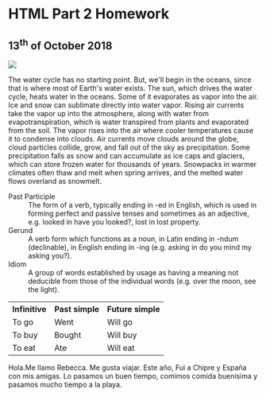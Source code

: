 <h1>HTML Part 2 Homework</h1>
<h2>13<sup>th</sup> of October 2018</h2>
<p>
<a href="https://upload.wikimedia.org/wikipedia/commons/e/e0/Clouds_over_the_Atlantic_Ocean.jpg"
   title="View Image Source">
  

<img class="imgLeft"
src="https://upload.wikimedia.org/wikipedia/commons/e/e0/Clouds_over_the_Atlantic_Ocean.jpg">
  
  </a>
The water cycle has no starting point. But, we'll begin in the oceans, since that is where most of Earth's water exists. The sun, which drives the water cycle, heats water in the oceans. Some of it evaporates as vapor into the air. Ice and snow can sublimate directly into water vapor. Rising air currents take the vapor up into the atmosphere, along with water from evapotranspiration, which is water transpired from plants and evaporated from the soil. The vapor rises into the air where cooler temperatures cause it to condense into clouds. Air currents move clouds around the globe, cloud particles collide, grow, and fall out of the sky as precipitation. Some precipitation falls as snow and can accumulate as ice caps and glaciers, which can store frozen water for thousands of years. Snowpacks in warmer climates often thaw and melt when spring arrives, and the melted water flows overland as snowmelt. 

</p>

<p></p>
<dl>
  <dt>Past Participle </dt>
  <dd>The form of a verb, typically ending in -ed in English, which is used in forming perfect and passive tenses and sometimes as an adjective, e.g. looked in have you looked?, lost in lost property.</dd>
  <dt>Gerund </dt> 
  <dd>A verb form which functions as a noun, in Latin ending in -ndum (declinable), in English ending in -ing (e.g. asking in do you mind my asking you?).</dd>
  <dt>Idiom </dt>
  <dd>A group of words established by usage as having a meaning not deducible from those of the individual words (e.g. over the moon, see the light).</dd>
</dl>
<p></p>
<table>
  <tr>
    <th>Infinitive</th>
    <th>Past simple</th>
    <th>Future simple</th>
  </tr>
  <tr>
    <td>To go</td>
    <td>Went</td>
    <td>Will go</td>
  </tr>
  <tr>
    <td>To buy</td>
    <td>Bought</td>
    <td>Will buy</td>
  </tr>
  <tr>
  <td>To eat</td>
  <td>Ate</td>
  <td>Will eat</td>
  </tr>
</table>
<p></p>
<p lang="es"> Hola.Me llamo Rebecca. Me gusta viajar. Este año, Fui a Chipre y España con mis amigas. Lo pasamos un buen tiempo, comimos comida buenísima y pasamos mucho tiempo a la playa.</p>




